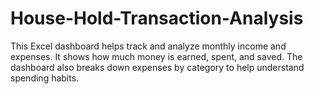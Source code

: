 # House-Hold-Transaction-Analysis
This Excel dashboard helps track and analyze monthly income and expenses. It shows how much money is earned, spent, and saved. The dashboard also breaks down expenses by category to help understand spending habits.
